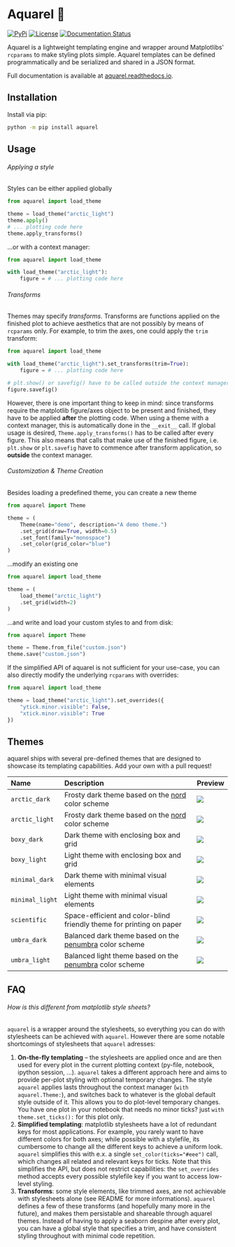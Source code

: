 # Aquarel 🎨

[![PyPi](https://img.shields.io/pypi/v/aquarel)](https://pypi.org/project/aquarel/)
[![License](https://img.shields.io/github/license/lgienapp/aquarel)]()
[![Documentation Status](https://readthedocs.org/projects/aquarel/badge/?version=latest)](https://aquarel.readthedocs.io/en/latest/?badge=latest)

Aquarel is a lightweight templating engine and wrapper around Matplotlibs' `rcparams` to make styling plots simple.
Aquarel templates can be defined programmatically and be serialized and shared in a JSON format.

Full documentation is available at [aquarel.readthedocs.io](https://aquarel.readthedocs.io/en/latest/?badge=latest).

## Installation

Install via pip:

```sh
python -m pip install aquarel
```

## Usage

###### Applying a style

Styles can be either applied globally

```python
from aquarel import load_theme

theme = load_theme("arctic_light")
theme.apply()
# ... plotting code here
theme.apply_transforms()
```

...or with a context manager:

```python
from aquarel import load_theme

with load_theme("arctic_light"):
    figure = # ... plotting code here
```

###### Transforms

Themes may specify _transforms_. Transforms are functions applied on the finished plot to achieve aesthetics that are not possibly by means of `rcparams` only.
For example, to trim the axes, one could apply the `trim` transform:

```python
from aquarel import load_theme

with load_theme("arctic_light").set_transforms(trim=True):
    figure = # ... plotting code here

# plt.show() or savefig() have to be called outside the context manager to have the transforms correctly applied.
figure.savefig()
```

However, there is one important thing to keep in mind: since transforms require the matplotlib figure/axes object to be present and finished, they have to be applied **after** the plotting code.
When using a theme with a context manager, this is automatically done in the `__exit__` call. If global usage is desired, `Theme.apply_transforms()` has to be called after every figure.
This also means that calls that make use of the finished figure, i.e. `plt.show` or `plt.savefig` have to commence after transform application, so **outside** the context manager.

###### Customization & Theme Creation

Besides loading a predefined theme, you can create a new theme

```python
from aquarel import Theme

theme = (
    Theme(name="demo", description="A demo theme.")
    .set_grid(draw=True, width=0.5)
    .set_font(family="monospace")
    .set_color(grid_color="blue")
)
```

...modify an existing one

```python
from aquarel import load_theme

theme = (
    load_theme("arctic_light")
    .set_grid(width=2)
)
```

...and write and load your custom styles to and from disk:

```python
from aquarel import Theme

theme = Theme.from_file("custom.json")
theme.save("custom.json")
```

If the simplified API of aquarel is not sufficient for your use-case, you can also directly modify the underlying `rcparams` with overrides:

```python
from aquarel import load_theme

theme = load_theme("arctic_light").set_overrides({
    "ytick.minor.visible": False,
    "xtick.minor.visible": True
})
```

## Themes

aquarel ships with several pre-defined themes that are designed to showcase its templating capabilities.
Add your own with a pull request!

| Name            | Description                                                                                      | Preview                                                                              |
| :-------------- | :----------------------------------------------------------------------------------------------- | :----------------------------------------------------------------------------------- |
| `arctic_dark`   | Frosty dark theme based on the [nord](https://github.com/arcticicestudio/nord) color scheme      | ![](https://github.com/lgienapp/aquarel/blob/main/assets/arctic_dark.png?raw=true)   |
| `arctic_light`  | Frosty dark theme based on the [nord](https://github.com/arcticicestudio/nord) color scheme      | ![](https://github.com/lgienapp/aquarel/blob/main/assets/arctic_light.png?raw=true)  |
| `boxy_dark`     | Dark theme with enclosing box and grid                                                           | ![](https://github.com/lgienapp/aquarel/blob/main/assets/boxy_dark.png?raw=true)     |
| `boxy_light`    | Light theme with enclosing box and grid                                                          | ![](https://github.com/lgienapp/aquarel/blob/main/assets/boxy_light.png?raw=true)    |
| `minimal_dark`  | Dark theme with minimal visual elements                                                          | ![](https://github.com/lgienapp/aquarel/blob/main/assets/minimal_dark.png?raw=true)  |
| `minimal_light` | Light theme with minimal visual elements                                                         | ![](https://github.com/lgienapp/aquarel/blob/main/assets/minimal_light.png?raw=true) |
| `scientific`    | Space-efficient and color-blind friendly theme for printing on paper                             | ![](https://github.com/lgienapp/aquarel/blob/main/assets/scientific.png?raw=true)    |
| `umbra_dark`    | Balanced dark theme based on the [penumbra](https://github.com/nealmckee/penumbra) color scheme  | ![](https://github.com/lgienapp/aquarel/blob/main/assets/umbra_dark.png?raw=true)    |
| `umbra_light`   | Balanced light theme based on the [penumbra](https://github.com/nealmckee/penumbra) color scheme | ![](https://github.com/lgienapp/aquarel/blob/main/assets/umbra_light.png?raw=true)   |

## FAQ

###### How is this different from matplotlib style sheets?

`aquarel` is a wrapper around the stylesheets, so everything you can do with stylesheets can be achieved with `aquarel`. However there are some notable shortcomings of stylesheets that `aquarel` adresses:

1. **On-the-fly templating** – the stylesheets are applied once and are then used for every plot in the current plotting context (py-file, notebook, ipython session, ...). `aquarel` takes a different approach here and aims to provide per-plot styling with optional temporary changes. The style `aquarel` applies lasts throughout the context manager (`with aquarel.Theme:`), and switches back to whatever is the global default style outside of it. This allows you to do plot-level temporary changes. You have one plot in your notebook that needs no minor ticks? just `with theme.set_ticks():` for this plot only.
2. **Simplified templating**: matplotlib stylesheets have a lot of redundant keys for most applications. For example, you rarely want to have different colors for both axes; while possible with a stylefile, its cumbersome to change all the different keys to achieve a uniform look. `aquarel` simplifies this with e.x. a single `set_color(ticks="#eee")` call, which changes all related and relevant keys for ticks. Note that this simplifies the API, but does not restrict capabilities: the `set_overrides` method accepts every possible stylefile key if you want to access low-level styling.
3. **Transforms**: some style elements, like trimmed axes, are not achievable with stylesheets alone (see README for more informations). `aquarel` defines a few of these transforms (and hopefully many more in the future), and makes them persistable and shareable through aquarel themes. Instead of having to apply a seaborn despine after every plot, you can have a global style that specifies a trim, and have consistent styling throughout with minimal code repetition.
